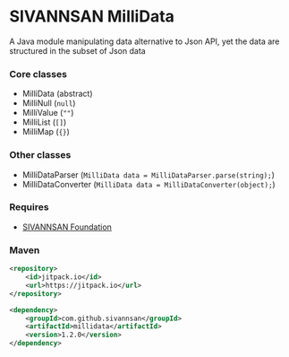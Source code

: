 # SIVANNSAN MilliData
A Java module manipulating data alternative to Json API,
yet the data are structured in the subset of Json data

### Core classes
+ MilliData (abstract)
+ MilliNull (`null`)
+ MilliValue (`""`)
+ MilliList (`[]`)
+ MilliMap (`{}`)

### Other classes
+ MilliDataParser (`MilliData data = MilliDataParser.parse(string);`)
+ MilliDataConverter (`MilliData data = MilliDataConverter(object);`)

### Requires
+ [SIVANNSAN Foundation](https://github.com/sivannsan/foundation)

### Maven
```xml
<repository>
    <id>jitpack.io</id>
    <url>https://jitpack.io</url>
</repository>
```
```xml
<dependency>
    <groupId>com.github.sivannsan</groupId>
    <artifactId>millidata</artifactId>
    <version>1.2.0</version>
</dependency>
```
